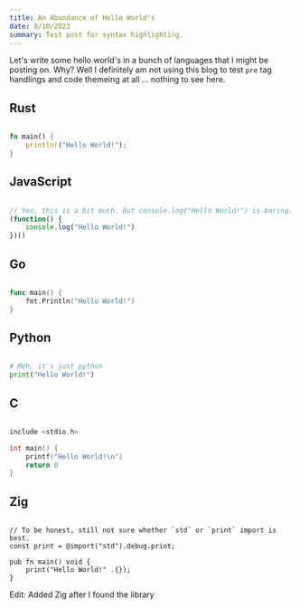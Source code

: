 ```yaml
---
title: An Abundance of Hello World's
date: 8/10/2023
summary: Test post for syntax highlighting.
---
```


Let's write some hello world's in a bunch of languages that I might be posting on. Why? Well I
definitely am not using this blog to test `pre` tag handlings and code themeing at all ... nothing
to see here.

## Rust

```rust

fn main() {
    println!("Hello World!");
}

```

## JavaScript

```javascript

// Yes, this is a bit much. But console.log("Hello World!") is boring.
(function() {
    console.log("Hello World!")
})()

```

## Go

```go

func main() {
    fmt.Println("Hello World!")
}

```

## Python

```python

# Meh, it's just python
print("Hello World!")

```

## C

```c

include <stdio.h>

int main() {
    printf("Hello World!\n")
    return 0
}

```

## Zig

```zig

// To be honest, still not sure whether `std` or `print` import is best.
const print = @import("std").debug.print;

pub fn main() void {
    print("Hello World!" .{});
}

```

Edit: Added Zig after I found the library

